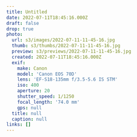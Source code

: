 ```yaml
---
title: Untitled
date: 2022-07-11T18:45:16.000Z
draft: false
drop: true
photo:
  url: s3/images/2022-07-11-11-45-16.jpg
  thumb: s3/thumbs/2022-07-11-11-45-16.jpg
  preview: s3/previews/2022-07-11-11-45-16.jpg
  created: 2022-07-11T18:45:16.000Z
  exif:
    make: Canon
    model: 'Canon EOS 70D'
    lens: 'EF-S18-135mm f/3.5-5.6 IS STM'
    iso: 400
    aperture: 20
    shutter_speed: 1/1250
    focal_length: '74.0 mm'
    gps: null
  title: null
  caption: null
links: []
---
```

